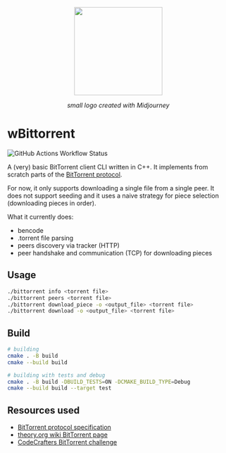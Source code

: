 <p align="center">
  <img width="200" height="200" src="https://github.com/wlmsrvty/ownbittorrent/assets/73073487/b220acb8-1c7e-4982-bb4c-9df44b69bcd6">
</p>
<p align="center"><i>small logo created with Midjourney</i></p>

# wBittorrent
![GitHub Actions Workflow Status](https://github.com/wlmsrvty/wbittorrent/actions/workflows/build.yml/badge.svg)


A (very) basic BitTorrent client CLI written in C++. It implements from scratch parts of the [BitTorrent protocol](https://www.bittorrent.org/beps/bep_0003.html).

For now, it only supports downloading a single file from a single peer. It does not support seeding and it uses a naive strategy for piece selection (downloading pieces in order).

What it currently does:

- bencode
- .torrent file parsing
- peers discovery via tracker (HTTP)
- peer handshake and communication (TCP) for downloading pieces

## Usage

```sh
./bittorrent info <torrent file>
./bittorrent peers <torrent file>
./bittorrent download_piece -o <output_file> <torrent file>
./bittorrent download -o <output_file> <torrent file>
```

## Build

```bash
# building
cmake . -B build
cmake --build build

# building with tests and debug
cmake . -B build -DBUILD_TESTS=ON -DCMAKE_BUILD_TYPE=Debug
cmake --build build --target test
```

## Resources used

- [BitTorrent protocol specification](https://www.bittorrent.org/beps/bep_0003.html)
- [theory.org wiki BitTorrent page](https://wiki.theory.org/BitTorrentSpecification)
- [CodeCrafters BitTorrent challenge](https://app.codecrafters.io/courses/bittorrent/overview)

